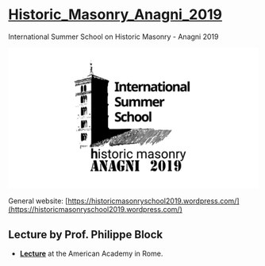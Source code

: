 # [Historic_Masonry_Anagni_2019](http://www.block.arch.ethz.ch/brg/teaching/historic-masonry-summer-school-anagni-2019)
International Summer School on Historic Masonry - Anagni 2019

![img](Tools/masonry_structures_school_2019_anagni-logo-e1547807560485_1550829849_1920x1080.png)

General website: [https://historicmasonryschool2019.wordpress.com/](https://historicmasonryschool2019.wordpress.com/)

## Lecture by Prof. Philippe Block

* **[Lecture](https://www.dropbox.com/s/6sq1ypvg06iaabq/20190110_Tongji_PBlock.pdf?dl=0)** at the American Academy in Rome.
